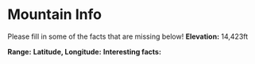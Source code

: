 # Mountain Info
Please fill in some of the facts that are missing below!
**Elevation:**
14,423ft

**Range:**
**Latitude, Longitude:**
**Interesting facts:**
